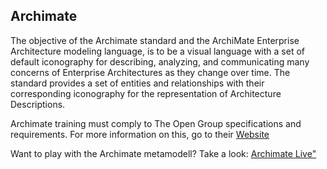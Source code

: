 ## Archimate
The objective of the Archimate standard and the ArchiMate Enterprise Architecture modeling language, is to be a visual language with a set of default iconography for describing, analyzing, and communicating many concerns of Enterprise Architectures as they change over time. The standard provides a set of entities and relationships with their corresponding iconography for the representation of Architecture Descriptions.

Archimate training must comply to The Open Group specifications and requirements. For more information on this, go to their [Website](http://www.opengroup.org/certifications/archimate/training)

Want to play with the Archimate metamodell?  Take a look: <a href= "https://app.ardoq.com/presentation/capgemini/583bdceb72fa6d6f4bb73c8d/slide/0/" target="_blank">Archimate Live"</a>
